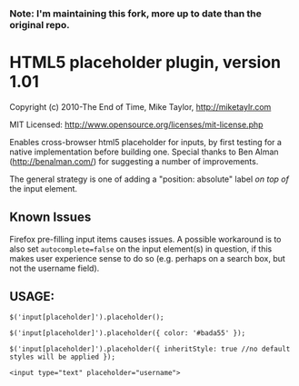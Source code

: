 ### Note: I'm maintaining this fork, more up to date than the original repo.

# HTML5 placeholder plugin, version 1.01
Copyright (c) 2010-The End of Time, Mike Taylor, http://miketaylr.com

MIT Licensed: http://www.opensource.org/licenses/mit-license.php

Enables cross-browser html5 placeholder for inputs, by first testing for a native implementation before building one.
Special thanks to Ben Alman (http://benalman.com/) for suggesting a number of improvements.

The general strategy is one of adding a "position: absolute" label *on top of* the input element.

## Known Issues

Firefox pre-filling input items causes issues.  A possible workaround is to also set `autocomplete=false` on the input element(s) in question, if this makes user experience sense to do so (e.g. perhaps on a search box, but not the username field).

## USAGE: 
`$('input[placeholder]').placeholder();`

`$('input[placeholder]').placeholder({
   color: '#bada55'
});`

`$('input[placeholder]').placeholder({
   inheritStyle: true //no default styles will be applied
});`

`<input type="text" placeholder="username">`

